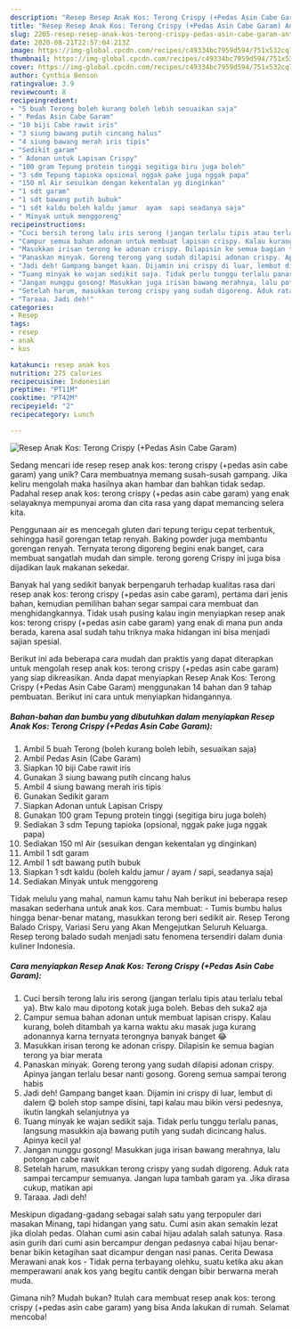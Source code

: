 ```yaml
---
description: "Resep Resep Anak Kos: Terong Crispy (+Pedas Asin Cabe Garam) Anti Gagal"
title: "Resep Resep Anak Kos: Terong Crispy (+Pedas Asin Cabe Garam) Anti Gagal"
slug: 2205-resep-resep-anak-kos-terong-crispy-pedas-asin-cabe-garam-anti-gagal
date: 2020-08-21T22:57:04.213Z
image: https://img-global.cpcdn.com/recipes/c49334bc7959d594/751x532cq70/resep-anak-kos-terong-crispy-pedas-asin-cabe-garam-foto-resep-utama.jpg
thumbnail: https://img-global.cpcdn.com/recipes/c49334bc7959d594/751x532cq70/resep-anak-kos-terong-crispy-pedas-asin-cabe-garam-foto-resep-utama.jpg
cover: https://img-global.cpcdn.com/recipes/c49334bc7959d594/751x532cq70/resep-anak-kos-terong-crispy-pedas-asin-cabe-garam-foto-resep-utama.jpg
author: Cynthia Benson
ratingvalue: 3.9
reviewcount: 8
recipeingredient:
- "5 buah Terong boleh kurang boleh lebih sesuaikan saja"
- " Pedas Asin Cabe Garam"
- "10 biji Cabe rawit iris"
- "3 siung bawang putih cincang halus"
- "4 siung bawang merah iris tipis"
- "Sedikit garam"
- " Adonan untuk Lapisan Crispy"
- "100 gram Tepung protein tinggi segitiga biru juga boleh"
- "3 sdm Tepung tapioka opsional nggak pake juga nggak papa"
- "150 ml Air sesuikan dengan kekentalan yg dinginkan"
- "1 sdt garam"
- "1 sdt bawang putih bubuk"
- "1 sdt kaldu boleh kaldu jamur  ayam  sapi seadanya saja"
- " Minyak untuk menggoreng"
recipeinstructions:
- "Cuci bersih terong lalu iris serong (jangan terlalu tipis atau terlalu tebal ya). Btw kalo mau dipotong kotak juga boleh. Bebas deh suka2 aja"
- "Campur semua bahan adonan untuk membuat lapisan crispy. Kalau kurang, boleh ditambah ya karna waktu aku masak juga kurang adonannya karna ternyata terongnya banyak banget 😂"
- "Masukkan irisan terong ke adonan crispy. Dilapisin ke semua bagian terong ya biar merata"
- "Panaskan minyak. Goreng terong yang sudah dilapisi adonan crispy. Apinya jangan terlalu besar nanti gosong. Goreng semua sampai terong habis"
- "Jadi deh! Gampang banget kaan. Dijamin ini crispy di luar, lembut di dalem 😋 boleh stop sampe disini, tapi kalau mau bikin versi pedesnya, ikutin langkah selanjutnya ya"
- "Tuang minyak ke wajan sedikit saja. Tidak perlu tunggu terlalu panas, langsung masukkin aja bawang putih yang sudah dicincang halus. Apinya kecil ya!"
- "Jangan nunggu gosong! Masukkan juga irisan bawang merahnya, lalu potongan cabe rawit"
- "Setelah harum, masukkan terong crispy yang sudah digoreng. Aduk rata sampai tercampur semuanya. Jangan lupa tambah garam ya. Jika dirasa cukup, matikan api"
- "Taraaa. Jadi deh!"
categories:
- Resep
tags:
- resep
- anak
- kos

katakunci: resep anak kos 
nutrition: 275 calories
recipecuisine: Indonesian
preptime: "PT11M"
cooktime: "PT42M"
recipeyield: "2"
recipecategory: Lunch

---
```



![Resep Anak Kos: Terong Crispy (+Pedas Asin Cabe Garam)](https://img-global.cpcdn.com/recipes/c49334bc7959d594/751x532cq70/resep-anak-kos-terong-crispy-pedas-asin-cabe-garam-foto-resep-utama.jpg)

Sedang mencari ide resep resep anak kos: terong crispy (+pedas asin cabe garam) yang unik? Cara membuatnya memang susah-susah gampang. Jika keliru mengolah maka hasilnya akan hambar dan bahkan tidak sedap. Padahal resep anak kos: terong crispy (+pedas asin cabe garam) yang enak selayaknya mempunyai aroma dan cita rasa yang dapat memancing selera kita.

Penggunaan air es mencegah gluten dari tepung terigu cepat terbentuk, sehingga hasil gorengan tetap renyah. Baking powder juga membantu gorengan renyah. Ternyata terong digoreng begini enak banget, cara membuat sangatlah mudah dan simple. terong goreng Crispy ini juga bisa dijadikan lauk makanan sekedar.

Banyak hal yang sedikit banyak berpengaruh terhadap kualitas rasa dari resep anak kos: terong crispy (+pedas asin cabe garam), pertama dari jenis bahan, kemudian pemilihan bahan segar sampai cara membuat dan menghidangkannya. Tidak usah pusing kalau ingin menyiapkan resep anak kos: terong crispy (+pedas asin cabe garam) yang enak di mana pun anda berada, karena asal sudah tahu triknya maka hidangan ini bisa menjadi sajian spesial.


Berikut ini ada beberapa cara mudah dan praktis yang dapat diterapkan untuk mengolah resep anak kos: terong crispy (+pedas asin cabe garam) yang siap dikreasikan. Anda dapat menyiapkan Resep Anak Kos: Terong Crispy (+Pedas Asin Cabe Garam) menggunakan 14 bahan dan 9 tahap pembuatan. Berikut ini cara untuk menyiapkan hidangannya.

<!--inarticleads1-->

##### Bahan-bahan dan bumbu yang dibutuhkan dalam menyiapkan Resep Anak Kos: Terong Crispy (+Pedas Asin Cabe Garam):

1. Ambil 5 buah Terong (boleh kurang boleh lebih, sesuaikan saja)
1. Ambil  Pedas Asin (Cabe Garam)
1. Siapkan 10 biji Cabe rawit iris
1. Gunakan 3 siung bawang putih cincang halus
1. Ambil 4 siung bawang merah iris tipis
1. Gunakan Sedikit garam
1. Siapkan  Adonan untuk Lapisan Crispy
1. Gunakan 100 gram Tepung protein tinggi (segitiga biru juga boleh)
1. Sediakan 3 sdm Tepung tapioka (opsional, nggak pake juga nggak papa)
1. Sediakan 150 ml Air (sesuikan dengan kekentalan yg dinginkan)
1. Ambil 1 sdt garam
1. Ambil 1 sdt bawang putih bubuk
1. Siapkan 1 sdt kaldu (boleh kaldu jamur / ayam / sapi, seadanya saja)
1. Sediakan  Minyak untuk menggoreng


Tidak melulu yang mahal, namun kamu tahu Nah berikut ini beberapa resep masakan sederhana untuk anak kos. Cara membuat: - Tumis bumbu halus hingga benar-benar matang, masukkan terong beri sedikit air. Resep Terong Balado Crispy, Variasi Seru yang Akan Mengejutkan Seluruh Keluarga. Resep terong balado sudah menjadi satu fenomena tersendiri dalam dunia kuliner Indonesia. 

<!--inarticleads2-->

##### Cara menyiapkan Resep Anak Kos: Terong Crispy (+Pedas Asin Cabe Garam):

1. Cuci bersih terong lalu iris serong (jangan terlalu tipis atau terlalu tebal ya). Btw kalo mau dipotong kotak juga boleh. Bebas deh suka2 aja
1. Campur semua bahan adonan untuk membuat lapisan crispy. Kalau kurang, boleh ditambah ya karna waktu aku masak juga kurang adonannya karna ternyata terongnya banyak banget 😂
1. Masukkan irisan terong ke adonan crispy. Dilapisin ke semua bagian terong ya biar merata
1. Panaskan minyak. Goreng terong yang sudah dilapisi adonan crispy. Apinya jangan terlalu besar nanti gosong. Goreng semua sampai terong habis
1. Jadi deh! Gampang banget kaan. Dijamin ini crispy di luar, lembut di dalem 😋 boleh stop sampe disini, tapi kalau mau bikin versi pedesnya, ikutin langkah selanjutnya ya
1. Tuang minyak ke wajan sedikit saja. Tidak perlu tunggu terlalu panas, langsung masukkin aja bawang putih yang sudah dicincang halus. Apinya kecil ya!
1. Jangan nunggu gosong! Masukkan juga irisan bawang merahnya, lalu potongan cabe rawit
1. Setelah harum, masukkan terong crispy yang sudah digoreng. Aduk rata sampai tercampur semuanya. Jangan lupa tambah garam ya. Jika dirasa cukup, matikan api
1. Taraaa. Jadi deh!


Meskipun digadang-gadang sebagai salah satu yang terpopuler dari masakan Minang, tapi hidangan yang satu. Cumi asin akan semakin lezat jika diolah pedas. Olahan cumi asin cabai hijau adalah salah satunya. Rasa asin gurih dari cumi asin bercampur dengan pedasnya cabai hijau benar-benar bikin ketagihan saat dicampur dengan nasi panas. Cerita Dewasa Merawani anak kos - Tidak perna terbayang olehku, suatu ketika aku akan memperawani anak kos yang begitu cantik dengan bibir berwarna merah muda. 

Gimana nih? Mudah bukan? Itulah cara membuat resep anak kos: terong crispy (+pedas asin cabe garam) yang bisa Anda lakukan di rumah. Selamat mencoba!
